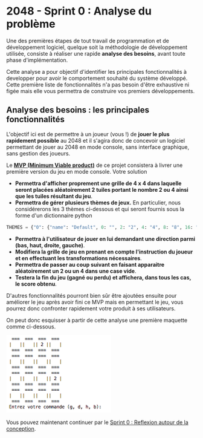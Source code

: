 # 2048 - Sprint 0 : Analyse du problème

Une des premières étapes de tout travail de programmation et de développement logiciel, quelque soit la méthodologie de développement utilisée, consiste à réaliser une rapide **analyse des besoins**, avant toute phase d'implémentation.

Cette analyse a pour objectif d'identifier les principales fonctionnalités à developper pour avoir le comportement souhaité du système développé. Cette première liste de fonctionnalités n'a pas besoin d'être exhaustive ni figée mais elle vous permettra de construire vos premiers développements.


## Analyse des besoins : les principales fonctionnalités

L'objectif ici est de permettre à un joueur (vous !) de **jouer le plus rapidement possible** au 2048 et il s'agira donc de concevoir un logiciel permettant de jouer au 2048 en mode console, sans interface graphique, sans gestion des joueurs. 

Le **[MVP (Minimum Viable product)](https://medium.com/creative-wallonia-engine/un-mvp-nest-pas-une-version-simplifi%C3%A9e-de-votre-produit-89017ac748b0)** de ce projet consistera à livrer une première version du jeu en mode console. Votre solution

+  **Permettra d'afficher proprement une grille de 4 x 4 dans laquelle seront placées aléatoirement 2 tuiles portant le nombre 2 ou 4 ainsi que les tuiles résultant du jeu**.
+  **Permettra de gérer plusieurs thèmes de jeux.** En particulier, nous considérerons les 3 thèmes ci-dessous et qui seront fournis sous la forme d'un dictionnaire python

```PYTHON
THEMES = {"0": {"name": "Default", 0: "", 2: "2", 4: "4", 8: "8", 16: "16", 32: "32", 64: "64", 128: "128", 256: "256", 512: "512", 1024: "1024", 2048: "2048", 4096: "4096", 8192: "8192"}, "1": {"name": "Chemistry", 0: "", 2: "H", 4: "He", 8: "Li", 16: "Be", 32: "B", 64: "C", 128: "N", 256: "O", 512: "F", 1024: "Ne", 2048: "Na", 4096: "Mg", 8192: "Al"}, "2": {"name": "Alphabet", 0: "", 2: "A", 4: "B", 8: "C", 16: "D", 32: "E", 64: "F", 128: "G", 256: "H", 512: "I", 1024: "J", 2048: "K", 4096: "L", 8192: "M"}}
```


+ **Permettra à l'utilisateur de jouer en lui demandant une direction parmi (bas, haut, droite, gauche)**. 
+ **Modifiera la grille de jeu en prenant en compte l'instruction du joueur et en effectuant les transformations nécessaires**. 
+  **Permettra de passer au coup suivant en faisant apparaitre aléatoirement un 2 ou un 4 dans une case vide**.
+  **Testera la fin du jeu  (gagné ou perdu) et affichera, dans tous les cas, le score obtenu**.

 
 D'autres fonctionnalités pourront bien sûr être ajoutées ensuite pour améliorer le jeu après avoir fini ce MVP mais en permettant le jeu, vous pourrez donc confronter rapidement votre produit à ses utilisateurs.

On peut donc esquisser à partir de cette analyse une première maquette comme ci-dessous.

![Vue du jeu 2048](./Images/2048_maquette.png)

Vous pouvez maintenant continuer par le [Sprint 0 : Reflexion autour de la conception](./Sprint0Conception.md).
